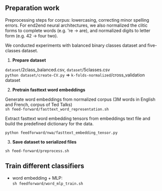 ## Preparation work
 
Preprocessing steps for corpus: lowercasing, correcting minor spelling errors. For end2end neural architectures, we also normalized the clitic forms to complete words (e.g. 're -> are), and normalized digits to letter form (e.g. 42 -> four two).

We conducted experiments with balanced binary classes dataset and five-classes dataset. 

1. **Prepare dataset**

`dataset`/2class_balanced.csv, `dataset`/5classes.csv <br/>
`python dataset/create-CV.py` => `k-folds-normalized`/cross_validation dataset 

2. **Pretrain fasttext word embeddings**

Generate word embeddings from normalized corpus (3M words in English and French, corpus of Ted Talks) <br/> 
`sh feed-forward/fasttext_word_representation.sh`

Extract fasttext word embedding tensors from embeddings text file and build the predefined dictionary for the data. 

`python feedforward/nwa/fasttext_embedding_tensor.py`

<!-- how character embeddings are obtained  -->

3. **Save dataset to serialized files**

`sh feed-forward/preprocess.sh`

## Train different classifiers

- word embedding + MLP: <br/>
`sh feedforward/word_mlp_train.sh`


<!-- ### questions on CNN architecture:
the code to build alignment matrix 
what does adaptive pooling do 

files not yet uploaded
dataset/en-fr-corpus/fasttext-normalized/*  1.73G

  -->

